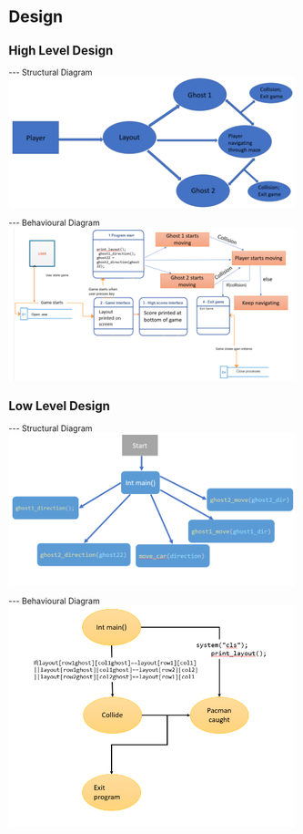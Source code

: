 # Design

## High Level Design 

--- Structural Diagram
![High Level Structural Diagram](https://github.com/256231/Miniproject/blob/main/2_Design/HighLevelStructuralDiagram.png)


--- Behavioural Diagram
![High Level Behavioural Diagram](https://github.com/256231/Miniproject/blob/main/2_Design/HighLevelBehaviouralDiagram.PNG)

## Low Level Design 

--- Structural Diagram
![Features LevelStructural Diagram](https://github.com/256231/Miniproject/blob/main/2_Design/FeaturesLevelStructuralDiagram.png)

--- Behavioural Diagram
![Features Behavioural Diagram](https://github.com/256231/Miniproject/blob/main/2_Design/FeaturesBehaviouralDiagram.png)